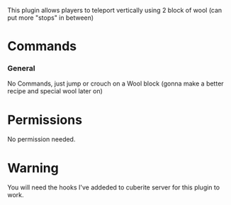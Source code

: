 This plugin allows players to teleport vertically using 2 block of wool (can put more "stops" in between)

# Commands

### General

No Commands, just jump or crouch on a Wool block (gonna make a better recipe and special wool later on)


# Permissions
No permission needed.

# Warning
You will need the hooks I've addeded to cuberite server for this plugin to work.
